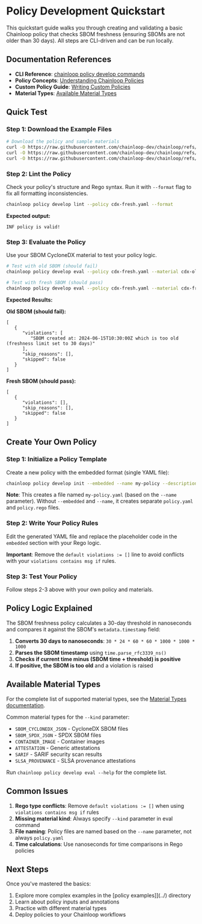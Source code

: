 # Policy Development Quickstart

This quickstart guide walks you through creating and validating a basic Chainloop policy that checks SBOM freshness (ensuring SBOMs are not older than 30 days). All steps are CLI-driven and can be run locally.

## Documentation References

- **CLI Reference**: [chainloop policy develop commands](https://docs.chainloop.dev/command-line-reference/cli-reference#chainloop-policy)
- **Policy Concepts**: [Understanding Chainloop Policies](https://docs.chainloop.dev/concepts/policies)
- **Custom Policy Guide**: [Writing Custom Policies](https://docs.chainloop.dev/guides/custom-policies)
- **Material Types**: [Available Material Types](https://docs.chainloop.dev/concepts/material-types#material-types)

## Quick Test

### Step 1: Download the Example Files

```bash
# Download the policy and sample materials
curl -O https://raw.githubusercontent.com/chainloop-dev/chainloop/refs/heads/main/docs/examples/policies/quickstart/cdx-fresh.yaml
curl -O https://raw.githubusercontent.com/chainloop-dev/chainloop/refs/heads/main/docs/examples/policies/quickstart/cdx-old.json
curl -O https://raw.githubusercontent.com/chainloop-dev/chainloop/refs/heads/main/docs/examples/policies/quickstart/cdx-fresh.json
```

### Step 2: Lint the Policy

Check your policy's structure and Rego syntax. Run it with `--format` flag to fix all formatting inconsistencies.

```bash
chainloop policy develop lint --policy cdx-fresh.yaml --format
```

**Expected output:**
```
INF policy is valid!
```

### Step 3: Evaluate the Policy

Use your SBOM CycloneDX material to test your policy logic.

```bash
# Test with old SBOM (should fail)
chainloop policy develop eval --policy cdx-fresh.yaml --material cdx-old.json --kind SBOM_CYCLONEDX_JSON

# Test with fresh SBOM (should pass)  
chainloop policy develop eval --policy cdx-fresh.yaml --material cdx-fresh.json --kind SBOM_CYCLONEDX_JSON
```

**Expected Results:**

**Old SBOM (should fail):**
```
[
   {
      "violations": [
         "SBOM created at: 2024-06-15T10:30:00Z which is too old (freshness limit set to 30 days)"
      ],
      "skip_reasons": [],
      "skipped": false
   }
]
```

**Fresh SBOM (should pass):**
```
[
   {
      "violations": [],
      "skip_reasons": [],
      "skipped": false
   }
]
```

## Create Your Own Policy

### Step 1: Initialize a Policy Template

Create a new policy with the embedded format (single YAML file):

```bash
chainloop policy develop init --embedded --name my-policy --description "My custom policy description"
```

**Note**: This creates a file named `my-policy.yaml` (based on the `--name` parameter). Without `--embedded` and `--name`, it creates separate `policy.yaml` and `policy.rego` files.

### Step 2: Write Your Policy Rules

Edit the generated YAML file and replace the placeholder code in the `embedded` section with your Rego logic. 

**Important**: Remove the `default violations := []` line to avoid conflicts with your `violations contains msg if` rules.

### Step 3: Test Your Policy

Follow steps 2-3 above with your own policy and materials.

## Policy Logic Explained

The SBOM freshness policy calculates a 30-day threshold in nanoseconds and compares it against the SBOM's `metadata.timestamp` field:

1. **Converts 30 days to nanoseconds**: `30 * 24 * 60 * 60 * 1000 * 1000 * 1000`
2. **Parses the SBOM timestamp** using `time.parse_rfc3339_ns()`
3. **Checks if current time minus (SBOM time + threshold) is positive**
4. **If positive, the SBOM is too old** and a violation is raised

## Available Material Types

For the complete list of supported material types, see the [Material Types documentation](https://docs.chainloop.dev/concepts/material-types#material-types).

Common material types for the `--kind` parameter:

- `SBOM_CYCLONEDX_JSON` - CycloneDX SBOM files
- `SBOM_SPDX_JSON` - SPDX SBOM files  
- `CONTAINER_IMAGE` - Container images
- `ATTESTATION` - Generic attestations
- `SARIF` - SARIF security scan results
- `SLSA_PROVENANCE` - SLSA provenance attestations

Run `chainloop policy develop eval --help` for the complete list.

## Common Issues

1. **Rego type conflicts**: Remove `default violations := []` when using `violations contains msg if` rules
2. **Missing material kind**: Always specify `--kind` parameter in eval command
3. **File naming**: Policy files are named based on the `--name` parameter, not always `policy.yaml`
4. **Time calculations**: Use nanoseconds for time comparisons in Rego policies

## Next Steps

Once you've mastered the basics:

1. Explore more complex examples in the [policy examples]](../) directory
2. Learn about policy inputs and annotations
3. Practice with different material types
4. Deploy policies to your Chainloop workflows